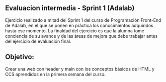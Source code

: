 Evaluacion intermedia - Sprint 1 (Adalab)
-----
Ejercicio realizado a mitad del Sprint 1 del curso de Programación Front-End de Adalab, en el que se ponen en práctica los conocimientos adquiridos hasta ese momento. La finaldad del ejercicio es que la alumna tome conciencia de su avance y de las áreas de mejora que debe trabajar antes del ejercicio de evaluación final.

Objetivo:
------
Crear una web con header y main con los conceptos básicos de HTML y CCS aprendidos en la primera semana del curso.
